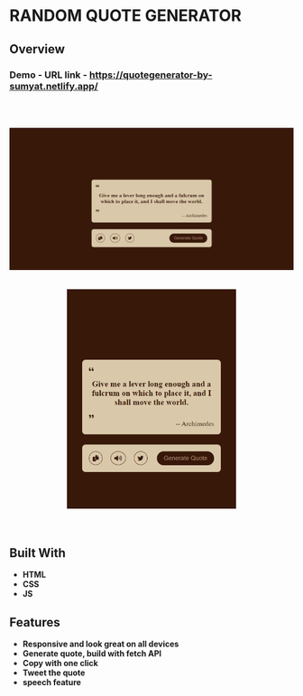 # RANDOM QUOTE GENERATOR

## Overview

  <h3>   Demo - URL link -
    <a href="https://quotegenerator-by-sumyat.netlify.app/">
    https://quotegenerator-by-sumyat.netlify.app/
    </a>
  </h3>

<br/>
<br/>

![](Demo/large-screen.png)
<br/>
<br/>

<div align="center">
<img src="Demo/small-screen.png" width="300">
</div>

<br/>
<br/>

## Built With

- **HTML**
- **CSS**
- **JS**

## Features

- **Responsive and look great on all devices**
- **Generate quote, build with fetch API**
- **Copy with one click**
- **Tweet the quote**
- **speech feature**
